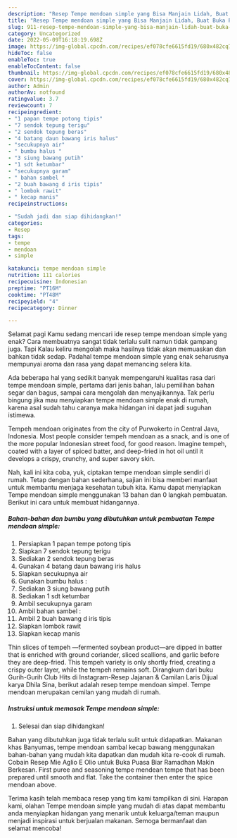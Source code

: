 ```yaml
---
description: "Resep Tempe mendoan simple yang Bisa Manjain Lidah, Buat Buka Puasa Bisa Manjain Lidah"
title: "Resep Tempe mendoan simple yang Bisa Manjain Lidah, Buat Buka Puasa Bisa Manjain Lidah"
slug: 911-resep-tempe-mendoan-simple-yang-bisa-manjain-lidah-buat-buka-puasa-bisa-manjain-lidah
category: Uncategorized
date: 2022-05-09T16:18:19.698Z
image: https://img-global.cpcdn.com/recipes/ef078cfe6615fd19/680x482cq70/tempe-mendoan-simple-foto-resep-utama.jpg
hideToc: false
enableToc: true
enableTocContent: false
thumbnail: https://img-global.cpcdn.com/recipes/ef078cfe6615fd19/680x482cq70/tempe-mendoan-simple-foto-resep-utama.jpg
cover: https://img-global.cpcdn.com/recipes/ef078cfe6615fd19/680x482cq70/tempe-mendoan-simple-foto-resep-utama.jpg
author: Admin
authorAv: notfound
ratingvalue: 3.7
reviewcount: 7
recipeingredient:
- "1 papan tempe potong tipis"
- "7 sendok tepung terigu"
- "2 sendok tepung beras"
- "4 batang daun bawang iris halus"
- "secukupnya air"
- " bumbu halus "
- "3 siung bawang putih"
- "1 sdt ketumbar"
- "secukupnya garam"
- " bahan sambel "
- "2 buah bawang d iris tipis"
- " lombok rawit"
- " kecap manis"
recipeinstructions:

- "Sudah jadi dan siap dihidangkan!"
categories:
- Resep
tags:
- tempe
- mendoan
- simple

katakunci: tempe mendoan simple 
nutrition: 111 calories
recipecuisine: Indonesian
preptime: "PT16M"
cooktime: "PT48M"
recipeyield: "4"
recipecategory: Dinner

---
```



Selamat pagi Kamu sedang mencari ide resep tempe mendoan simple yang enak? Cara membuatnya sangat tidak terlalu sulit namun tidak gampang juga. Tapi Kalau keliru mengolah maka hasilnya tidak akan memuaskan dan bahkan tidak sedap. Padahal tempe mendoan simple yang enak seharusnya mempunyai aroma dan rasa yang dapat memancing selera kita.


Ada beberapa hal yang sedikit banyak mempengaruhi kualitas rasa dari tempe mendoan simple, pertama dari jenis bahan, lalu pemilihan bahan segar dan bagus, sampai cara mengolah dan menyajikannya. Tak perlu bingung jika mau menyiapkan tempe mendoan simple enak di rumah, karena asal sudah tahu caranya maka hidangan ini dapat jadi suguhan istimewa.

Tempeh mendoan originates from the city of Purwokerto in Central Java, Indonesia. Most people consider tempeh mendoan as a snack, and is one of the more popular Indonesian street food, for good reason. Imagine tempeh, coated with a layer of spiced batter, and deep-fried in hot oil until it develops a crispy, crunchy, and super savory skin.


Nah, kali ini kita coba, yuk, ciptakan tempe mendoan simple sendiri di rumah. Tetap dengan bahan sederhana, sajian ini bisa memberi manfaat untuk membantu menjaga kesehatan tubuh kita. Kamu dapat menyiapkan Tempe mendoan simple menggunakan 13 bahan dan 0 langkah pembuatan. Berikut ini cara untuk membuat hidangannya.

<!--inarticleads1-->

##### Bahan-bahan dan bumbu yang dibutuhkan untuk pembuatan Tempe mendoan simple:

1. Persiapkan 1 papan tempe potong tipis
1. Siapkan 7 sendok tepung terigu
1. Sediakan 2 sendok tepung beras
1. Gunakan 4 batang daun bawang iris halus
1. Siapkan secukupnya air
1. Gunakan  bumbu halus :
1. Sediakan 3 siung bawang putih
1. Sediakan 1 sdt ketumbar
1. Ambil secukupnya garam
1. Ambil  bahan sambel :
1. Ambil 2 buah bawang d iris tipis
1. Siapkan  lombok rawit
1. Siapkan  kecap manis


Thin slices of tempeh —fermented soybean product—are dipped in batter that is enriched with ground coriander, sliced scallions, and garlic before they are deep-fried. This tempeh variety is only shortly fried, creating a crispy outer layer, while the tempeh remains soft. Dirangkum dari buku Gurih-Gurih Club Hits di Instagram-Resep Jajanan &amp; Camilan Laris Dijual karya Dhila Sina, berikut adalah resep tempe mendoan simpel. Tempe mendoan merupakan cemilan yang mudah di rumah. 

<!--inarticleads2-->

##### Instruksi untuk memasak Tempe mendoan simple:


1. Selesai dan siap dihidangkan!

Bahan yang dibutuhkan juga tidak terlalu sulit untuk didapatkan. Makanan khas Banyumas, tempe mendoan sambal kecap bawang menggunakan bahan-bahan yang mudah kita dapatkan dan mudah kita re-cook di rumah. Cobain Resep Mie Aglio E Olio untuk Buka Puasa Biar Ramadhan Makin Berkesan. First puree and seasoning tempe mendean tempe that has been prepared until smooth and flat. Take the container then enter the spice mendoan above. 

Terima kasih telah membaca resep yang tim kami tampilkan di sini. Harapan kami, olahan Tempe mendoan simple yang mudah di atas dapat membantu anda menyiapkan hidangan yang menarik untuk keluarga/teman maupun menjadi inspirasi untuk berjualan makanan. Semoga bermanfaat dan selamat mencoba!
